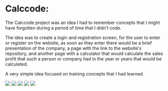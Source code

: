 # Calccode:

The Calccode project was an idea I had to remember concepts that I might have forgotten during a period of time that I didn't code.

The idea was to create a login and registration screen, for the user to enter or register on the website, as soon as they enter there would be a brief presentation of the company, a page with the link to the website's repository, and another page with a calculator that
would calculate the sales profit that such a person or company had in the year or years that would be calculated.

A very simple idea focused on training concepts that I had learned.

<img src="https://github.com/Anselmo5/Ferias/assets/100934388/4a19413b-b045-4d4f-b4a4-e8e1a8a72587" />

<img src="https://github.com/Anselmo5/Ferias/assets/100934388/24830713-c3a7-4d15-a256-e0d8aff90471"/>
<img src="https://github.com/Anselmo5/Ferias/assets/100934388/9f328c78-aab0-4286-af68-d26f351b3272"/>

<img src="https://github.com/Anselmo5/Ferias/assets/100934388/ab212c6a-1579-4e5d-b40e-a9a3c0aabf0e"/>
<img src="https://github.com/Anselmo5/Ferias/assets/100934388/540c9a44-a833-40bf-bbea-1b636fe764c8"/>
